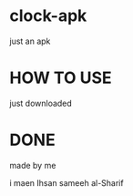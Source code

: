 # clock-apk
just an apk
# HOW TO USE
just downloaded
# DONE
made by me


i maen Ihsan sameeh al-Sharif
